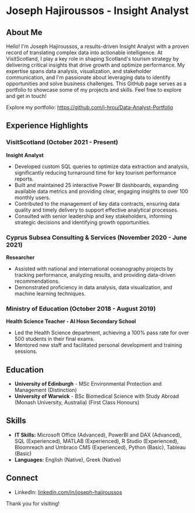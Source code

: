 # Joseph Hajiroussos - Insight Analyst

## About Me

Hello! I'm Joseph Hajiroussos, a results-driven Insight Analyst with a proven record of translating complex data into actionable intelligence. At VisitScotland, I play a key role in shaping Scotland's tourism strategy by delivering critical insights that drive growth and optimize performance. My expertise spans data analysis, visualization, and stakeholder communication, and I'm passionate about leveraging data to identify opportunities and solve business challenges.
This GitHub page serves as a portfolio to showcase some of my projects and skills. Feel free to explore and get in touch!

Explore my portfolio: https://github.com/j-hrou/Data-Analyst-Portfolio

## Experience Highlights

### VisitScotland (October 2021 - Present)

**Insight Analyst**

* Developed custom SQL queries to optimize data extraction and analysis, significantly reducing turnaround time for key tourism performance reports.
* Built and maintained 25 interactive Power BI dashboards, expanding available data metrics and providing clear, engaging insights to over 100 monthly users.
* Contributed to the management of key data contracts, ensuring data quality and timely delivery to support effective analytical processes.
* Consulted with senior leadership and key stakeholders, informing strategic decisions and identifying growth opportunities.

### Cyprus Subsea Consulting & Services (November 2020 - June 2021)

**Researcher**

* Assisted with national and international oceanography projects by tracking performance, analyzing results, and providing data-driven recommendations.
* Demonstrated proficiency in data analysis, data visualization, and machine learning techniques.

### Ministry of Education (October 2018 - August 2019)

**Health Science Teacher - Al Hosn Secondary School**

* Led the Health Science department, achieving a 100% pass rate for over 500 students in their final exams.
* Mentored new staff and facilitated personal development and training sessions.

## Education

* **University of Edinburgh** - MSc Environmental Protection and Management (Distinction)
* **University of Warwick** - BSc Biomedical Science with Study Abroad (Monash University, Australia) (First Class Honours)

## Skills

* **IT Skills:** Microsoft Office (Advanced), PowerBI and DAX (Advanced), SQL (Experienced), MATLAB (Experienced), R Studio (Experienced), Bloomreach and Umbraco CMS (Experienced), Python (Basic), Tableau (Basic)
* **Languages:** English (Native), Greek (Native)

## Connect

* LinkedIn: [linkedin.com/in/joseph-hajiroussos](linkedin.com/in/joseph-hajiroussos)

Thank you for visiting!
